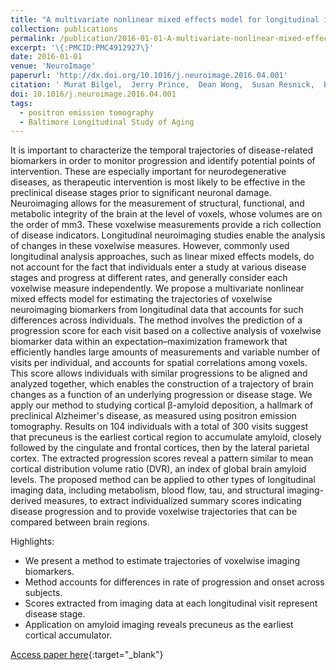 ```yaml
---
title: "A multivariate nonlinear mixed effects model for longitudinal image analysis: Application to amyloid imaging"
collection: publications
permalink: /publication/2016-01-01-A-multivariate-nonlinear-mixed-effects-model-for-longitudinal-image-analysis-Application-to-amyloid-imaging
excerpt: '\{:PMCID:PMC4912927\}'
date: 2016-01-01
venue: 'NeuroImage'
paperurl: 'http://dx.doi.org/10.1016/j.neuroimage.2016.04.001'
citation: ' Murat Bilgel,  Jerry Prince,  Dean Wong,  Susan Resnick,  Bruno Jedynak, &quot;A multivariate nonlinear mixed effects model for longitudinal image analysis: Application to amyloid imaging.&quot; NeuroImage, 2016.'
doi: 10.1016/j.neuroimage.2016.04.001
tags:
  - positron emission tomography
  - Baltimore Longitudinal Study of Aging
---
```


It is important to characterize the temporal trajectories of disease-related biomarkers in order to monitor progression and identify potential points of intervention. These are especially important for neurodegenerative diseases, as therapeutic intervention is most likely to be effective in the preclinical disease stages prior to significant neuronal damage. Neuroimaging allows for the measurement of structural, functional, and metabolic integrity of the brain at the level of voxels, whose volumes are on the order of mm3. These voxelwise measurements provide a rich collection of disease indicators. Longitudinal neuroimaging studies enable the analysis of changes in these voxelwise measures. However, commonly used longitudinal analysis approaches, such as linear mixed effects models, do not account for the fact that individuals enter a study at various disease stages and progress at different rates, and generally consider each voxelwise measure independently. We propose a multivariate nonlinear mixed effects model for estimating the trajectories of voxelwise neuroimaging biomarkers from longitudinal data that accounts for such differences across individuals. The method involves the prediction of a progression score for each visit based on a collective analysis of voxelwise biomarker data within an expectation–maximization framework that efficiently handles large amounts of measurements and variable number of visits per individual, and accounts for spatial correlations among voxels. This score allows individuals with similar progressions to be aligned and analyzed together, which enables the construction of a trajectory of brain changes as a function of an underlying progression or disease stage. We apply our method to studying cortical β-amyloid deposition, a hallmark of preclinical Alzheimer's disease, as measured using positron emission tomography. Results on 104 individuals with a total of 300 visits suggest that precuneus is the earliest cortical region to accumulate amyloid, closely followed by the cingulate and frontal cortices, then by the lateral parietal cortex. The extracted progression scores reveal a pattern similar to mean cortical distribution volume ratio (DVR), an index of global brain amyloid levels. The proposed method can be applied to other types of longitudinal imaging data, including metabolism, blood flow, tau, and structural imaging-derived measures, to extract individualized summary scores indicating disease progression and to provide voxelwise trajectories that can be compared between brain regions.

Highlights:
- We present a method to estimate trajectories of voxelwise imaging biomarkers.
- Method accounts for differences in rate of progression and onset across subjects.
- Scores extracted from imaging data at each longitudinal visit represent disease stage.
- Application on amyloid imaging reveals precuneus as the earliest cortical accumulator.

[Access paper here](http://dx.doi.org/10.1016/j.neuroimage.2016.04.001){:target="_blank"}
